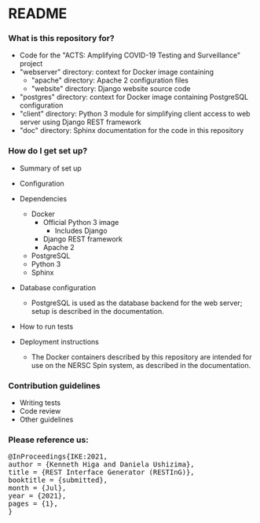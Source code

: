 # README #

### What is this repository for? ###

* Code for the "ACTS: Amplifying COVID-19 Testing and Surveillance" project
* "webserver" directory: context for Docker image containing
    * "apache" directory: Apache 2 configuration files
    * "website" directory: Django website source code
* "postgres" directory: context for Docker image containing PostgreSQL configuration    
* "client" directory: Python 3 module for simplifying client access to web server using Django REST framework
* "doc" directory: Sphinx documentation for the code in this repository

### How do I get set up? ###

* Summary of set up
* Configuration
* Dependencies
    * Docker
        * Official Python 3 image
            * Includes Django
        * Django REST framework
        * Apache 2
	* PostgreSQL
    * Python 3
    * Sphinx
    
* Database configuration
    * PostgreSQL is used as the database backend for the web server; setup is described in the documentation.
    
* How to run tests

* Deployment instructions
    * The Docker containers described by this repository are intended for use on the NERSC Spin system, as described in the documentation.
    
### Contribution guidelines ###

* Writing tests
* Code review
* Other guidelines

### Please reference us:
 <div class="row">
      <pre class="col-md-offset-2 col-md-8">
@InProceedings{IKE:2021,
author = {Kenneth Higa and Daniela Ushizima},
title = {REST Interface Generator (RESTInG)},
booktitle = {submitted},
month = {Jul},
year = {2021},
pages = {1},
}      </pre>
    </div>
 
